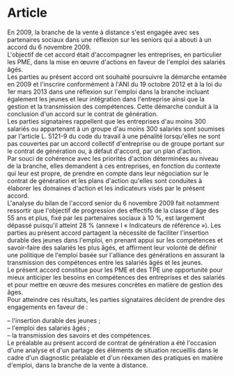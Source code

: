 # Article

  
En 2009, la branche de la vente à distance s'est engagée avec ses partenaires sociaux dans une réflexion sur les seniors qui a abouti à un accord du 6 novembre 2009.  
L'objectif de cet accord était d'accompagner les entreprises, en particulier les PME, dans la mise en œuvre d'actions en faveur de l'emploi des salariés âgés.  
Les parties au présent accord ont souhaité poursuivre la démarche entamée en 2009 et l'inscrire conformément à l'ANI du 19 octobre 2012 et à la loi du 1er mars 2013 dans une réflexion sur l'emploi dans la branche incluant également les jeunes et leur intégration dans l'entreprise ainsi que la gestion et la transmission des compétences. Cette démarche conduit à la conclusion d'un accord sur le contrat de génération.  
Les parties signataires rappellent que les entreprises d'au moins 300 salariés ou appartenant à un groupe d'au moins 300 salariés sont soumises par l'article L. 5121-9 du code du travail à une pénalité lorsqu'elles ne sont pas couvertes par un accord collectif d'entreprise ou de groupe portant sur le contrat de génération ou, à défaut d'accord, par un plan d'action.  
Par souci de cohérence avec les priorités d'action déterminées au niveau de la branche, elles demandent à ces entreprises, en fonction du contexte qui leur est propre, de prendre en compte dans leur négociation sur le contrat de génération et les plans d'action qu'elles sont conduites à élaborer les domaines d'action et les indicateurs visés par le présent accord.  
L'analyse du bilan de l'accord senior du 6 novembre 2009 fait notamment ressortir que l'objectif de progression des effectifs de la classe d'âge des 55 ans et plus, fixé par les partenaires sociaux à 10 %, est largement dépassé puisqu'il atteint 28 % (annexe I « Indicateurs de référence »). Les parties au présent accord partagent la nécessité de faciliter l'insertion durable des jeunes dans l'emploi, en prenant appui sur les compétences et savoir-faire des salariés les plus âgés, et affirment leur volonté de définir une politique de l'emploi basée sur l'alliance des générations en assurant la transmission des compétences entre les salariés âgés et les jeunes.  
Le présent accord constitue pour les PME et des TPE une opportunité pour mieux anticiper les besoins en compétences des entreprises et des salariés et pour mettre en œuvre des mesures concrètes en matière de gestion des âges.  
Pour atteindre ces résultats, les parties signataires décident de prendre des engagements en faveur de :

  
– l'insertion durable des jeunes ;  
– l'emploi des salariés âgés ;  
– la transmission des savoirs et des compétences.  
Le préalable au présent accord de contrat de génération a été l'occasion d'une analyse et d'un partage des éléments de situation recueillis dans le cadre d'un diagnostic préalable et d'un réexamen des pratiques en matière d'emploi, dans la branche de la vente à distance.

